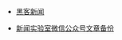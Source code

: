 - [黑客新闻](https://news.ycombinator.com)

- [新闻实验室微信公众号文章备份](https://newslab2020.github.io/Collection/)
